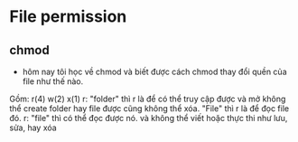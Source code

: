 # File permission
## chmod
- hôm nay tôi học về chmod và biết được cách chmod thay đổi quền của file như thế nào.

Gồm: r(4) w(2) x(1)
r: "folder" thì r là để có thể truy cập được và mở không thể create folder hay file được cũng không thể xóa. "File" thì r là để đọc file đó.
r: "file" thì có thể đọc được nó. và không thể viết hoặc thực thi như lưu, sửa, hay xóa


